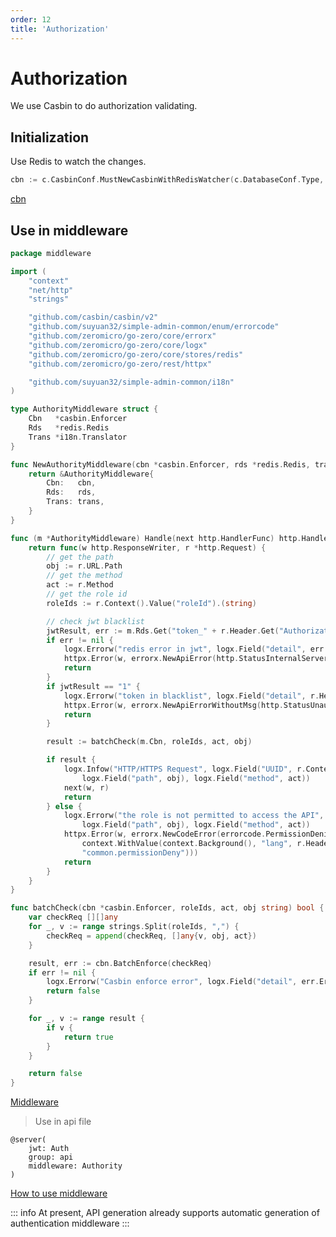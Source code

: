 ```yaml
---
order: 12
title: 'Authorization'
---
```

# Authorization

We use Casbin to do authorization validating.

## Initialization

Use Redis to watch the changes.

```go
cbn := c.CasbinConf.MustNewCasbinWithRedisWatcher(c.DatabaseConf.Type, c.DatabaseConf.GetDSN(), c.RedisConf)
```

[cbn](https://github.com/suyuan32/simple-admin-core/blob/master/api/internal/svc/servicecontext.go)

## Use in middleware

```go
package middleware

import (
	"context"
	"net/http"
	"strings"

	"github.com/casbin/casbin/v2"
	"github.com/suyuan32/simple-admin-common/enum/errorcode"
	"github.com/zeromicro/go-zero/core/errorx"
	"github.com/zeromicro/go-zero/core/logx"
	"github.com/zeromicro/go-zero/core/stores/redis"
	"github.com/zeromicro/go-zero/rest/httpx"

	"github.com/suyuan32/simple-admin-common/i18n"
)

type AuthorityMiddleware struct {
	Cbn   *casbin.Enforcer
	Rds   *redis.Redis
	Trans *i18n.Translator
}

func NewAuthorityMiddleware(cbn *casbin.Enforcer, rds *redis.Redis, trans *i18n.Translator) *AuthorityMiddleware {
	return &AuthorityMiddleware{
		Cbn:   cbn,
		Rds:   rds,
		Trans: trans,
	}
}

func (m *AuthorityMiddleware) Handle(next http.HandlerFunc) http.HandlerFunc {
	return func(w http.ResponseWriter, r *http.Request) {
		// get the path
		obj := r.URL.Path
		// get the method
		act := r.Method
		// get the role id
		roleIds := r.Context().Value("roleId").(string)

		// check jwt blacklist
		jwtResult, err := m.Rds.Get("token_" + r.Header.Get("Authorization"))
		if err != nil {
			logx.Errorw("redis error in jwt", logx.Field("detail", err.Error()))
			httpx.Error(w, errorx.NewApiError(http.StatusInternalServerError, err.Error()))
			return
		}
		if jwtResult == "1" {
			logx.Errorw("token in blacklist", logx.Field("detail", r.Header.Get("Authorization")))
			httpx.Error(w, errorx.NewApiErrorWithoutMsg(http.StatusUnauthorized))
			return
		}

		result := batchCheck(m.Cbn, roleIds, act, obj)

		if result {
			logx.Infow("HTTP/HTTPS Request", logx.Field("UUID", r.Context().Value("userId").(string)),
				logx.Field("path", obj), logx.Field("method", act))
			next(w, r)
			return
		} else {
			logx.Errorw("the role is not permitted to access the API", logx.Field("roleId", roleIds),
				logx.Field("path", obj), logx.Field("method", act))
			httpx.Error(w, errorx.NewCodeError(errorcode.PermissionDenied, m.Trans.Trans(
				context.WithValue(context.Background(), "lang", r.Header.Get("Accept-Language")),
				"common.permissionDeny")))
			return
		}
	}
}

func batchCheck(cbn *casbin.Enforcer, roleIds, act, obj string) bool {
	var checkReq [][]any
	for _, v := range strings.Split(roleIds, ",") {
		checkReq = append(checkReq, []any{v, obj, act})
	}

	result, err := cbn.BatchEnforce(checkReq)
	if err != nil {
		logx.Errorw("Casbin enforce error", logx.Field("detail", err.Error()))
		return false
	}

	for _, v := range result {
		if v {
			return true
		}
	}

	return false
}

```

[Middleware](https://github.com/suyuan32/simple-admin-core/blob/master/api/internal/middleware/authoritymiddleware.go)

> Use in api file

```text
@server(
    jwt: Auth
    group: api
    middleware: Authority
)
```

[How to use middleware](https://go-zero.dev/docs/advance/middleware)

::: info
At present, API generation already supports automatic generation of authentication middleware
:::